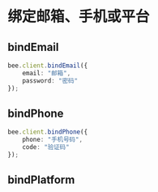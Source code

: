 # 绑定邮箱、手机或平台

## bindEmail

```typescript
bee.client.bindEmail({
    email: "邮箱",
    password: "密码"
});
```

## bindPhone

```typescript
bee.client.bindPhone({
    phone: "手机号码",
    code: "验证码"
});
```

## bindPlatform

